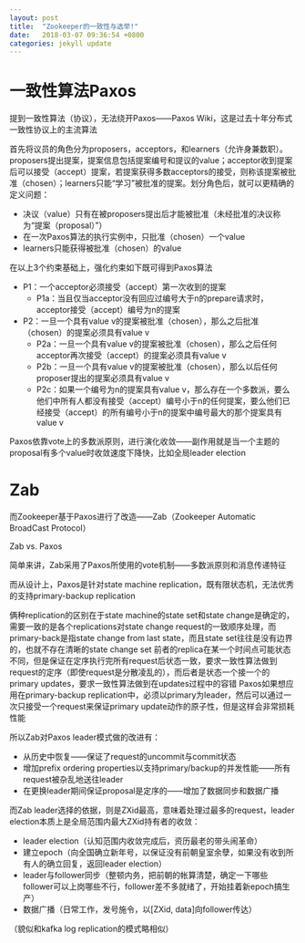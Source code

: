 ```yaml
---
layout: post
title:  "Zookeeper的一致性与选举!"
date:   2018-03-07 09:36:54 +0800
categories: jekyll update
---
```


# 一致性算法Paxos
提到一致性算法（协议），无法绕开Paxos——Paxos Wiki，这是过去十年分布式一致性协议上的主流算法

首先将议员的角色分为proposers，acceptors，和learners（允许身兼数职）。proposers提出提案，提案信息包括提案编号和提议的value；acceptor收到提案后可以接受（accept）提案，若提案获得多数acceptors的接受，则称该提案被批准（chosen）；learners只能“学习”被批准的提案。划分角色后，就可以更精确的定义问题：

- 决议（value）只有在被proposers提出后才能被批准（未经批准的决议称为“提案（proposal）”）
- 在一次Paxos算法的执行实例中，只批准（chosen）一个value
- learners只能获得被批准（chosen）的value

在以上3个约束基础上，强化约束如下既可得到Paxos算法

- P1：一个acceptor必须接受（accept）第一次收到的提案
    - P1a：当且仅当acceptor没有回应过编号大于n的prepare请求时，acceptor接受（accept）编号为n的提案
- P2：一旦一个具有value v的提案被批准（chosen），那么之后批准（chosen）的提案必须具有value v
    - P2a：一旦一个具有value v的提案被批准（chosen），那么之后任何acceptor再次接受（accept）的提案必须具有value v
    - P2b：一旦一个具有value v的提案被批准（chosen），那么以后任何proposer提出的提案必须具有value v
    - P2c：如果一个编号为n的提案具有value v，那么存在一个多数派，要么他们中所有人都没有接受（accept）编号小于n的任何提案，要么他们已经接受（accept）的所有编号小于n的提案中编号最大的那个提案具有value v

Paxos依靠vote上的多数派原则，进行演化收敛——副作用就是当一个主题的proposal有多个value时收敛速度下降快，比如全局leader election

# Zab
而Zookeeper基于Paxos进行了改造——Zab（Zookeeper Automatic BroadCast Protocol）

Zab vs. Paxos

简单来讲，Zab采用了Paxos所使用的vote机制——多数派原则和消息传递特征

而从设计上，Paxos是针对state machine replication，既有限状态机，无法优秀的支持primary-backup replication

俩种replication的区别在于state machine的state set和state change是确定的，需要一致的是各个replications对state change request的一致顺序处理，而primary-back是指state change from last state，而且state set往往是没有边界的，也就不存在清晰的state change set
前者的replica在某一个时间点可能状态不同，但是保证在定序执行完所有request后状态一致，要求一致性算法做到request的定序（即使request是分散凌乱的），而后者是状态一个接一个的primary updates，要求一致性算法做到在updates过程中的容错
Paxos如果想应用在primary-backup replication中，必须以primary为leader，然后可以通过一次只接受一个request来保证primary update动作的原子性，但是这样会非常损耗性能

所以Zab对Paxos leader模式做的改进有：

- 从历史中恢复——保证了request的uncommit与commit状态
- 增加prefix ordering properties以支持primary/backup的并发性能——所有request被杂乱地送往leader
- 在更换leader期间保证proposal是定序的——增加了数据同步和数据广播

而Zab leader选择的依据，则是ZXid最高，意味着处理过最多的request，leader election本质上是全局范围内最大ZXid持有者的收敛：

- leader election（认知范围内收敛完成后，资历最老的带头闹革命）
- 建立epoch（向全国确立新年号，以保证没有前朝皇室余孽，如果没有收到所有人的确立回复，返回leader election）
- leader与follower同步（整顿内务，把前朝的帐算清楚，确定一下哪些follower可以上岗哪些不行，follower差不多就绪了，开始挂着新epoch搞生产）
- 数据广播（日常工作，发号施令，以[ZXid, data]向follower传达）

（貌似和kafka log replication的模式略相似）

